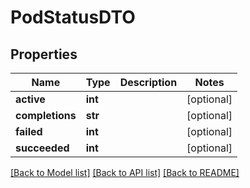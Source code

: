 # PodStatusDTO

## Properties
Name | Type | Description | Notes
------------ | ------------- | ------------- | -------------
**active** | **int** |  | [optional] 
**completions** | **str** |  | [optional] 
**failed** | **int** |  | [optional] 
**succeeded** | **int** |  | [optional] 

[[Back to Model list]](../README.md#documentation-for-models) [[Back to API list]](../README.md#documentation-for-api-endpoints) [[Back to README]](../README.md)


